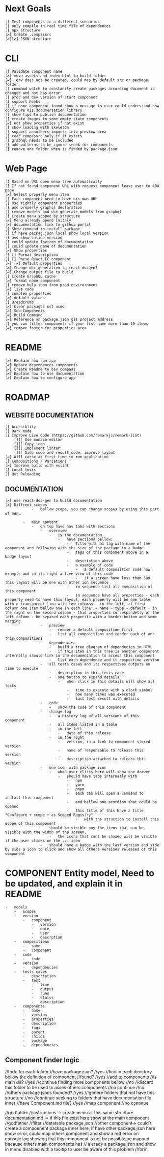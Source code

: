 # Next Goals

    [] Test components in a different scenarios
    [] only compile in real time file of dependences
    [] npx structure
    [✔️] Create .compassrc
    [✔️][✔️] JSON structure

# CLI

    [] Validate component name
    [✔️] move assets and index.html to build folder
    [✔️] .env does not be created, could map by default src or package folder
    [] command watch to constantly create packages according document is changed and not has error
    [] prod and dev version of start component
    [] support hooks
    [] if none component found show a message to user could understand how configure his documentation library
    [] show tips to publish documentation
    [] create images to some empty state components
    [✔️] not show properties if not exist
    [] show loading with skeleton
    [] support annothers imports into preview area
    [] read compassrc only if it exists
    [] graphql needs to be included
    [] add patterns to be ignore seeok for components
    [] remove one folder when is finded by package.json

# Web Page

    [] Based on URL open menu tree automatically
    [] If not found component URL with request component leave user to 404 page
    [✔️] Select properly menu item
    [] Each component need to have his own URL
    [] Use rightly component properties
    [] use properly graphql declaration
    [] remove models and use generate models from graphql
    [] Create menu scoped by structure
    [✔️] Menu already opend initaly
    [✔️] documentation link to github portal
    [] Show command to install package
    [] if have packag.json local show local version
    [] and show online version
    [] could update favicon of documentation
    [] could update name of documentation
    [✔️] Show properties
    [] [] Format description
    [] [] Parse React.FC component
    [✔️] [✔️] Default properties
    [✔️] Change doc generation to react-docgen?
    [✔️] Change output file to build
    [] Create GraphQL cache
    [✔️] format name component
    [] remove help icon from prod envirornment
    [✔️] live code
    [] complex properties
    [✔️] default values
    [] Breadcrumb
    [✔️] Clear packages not used
    [✔️] Sub-Components
    [✔️] Build Command
    [✔️] Reference on package.json git project address
    [] you can filter components if your list have more than 10 items
    [✔️] remove footer for properties area

# README

    [✔️] Explain how run app
    [✔️] Update dependences components
    [✔️] Create Readme to dev compass
    [✔️] Explain how to use documentation
    [✔️] Explain how to configure app

# ROADMAP

## WEBSITE DOCUMENTATION

    [] Acessiblity
    [] Dark mode
    [] Improve Live Code (https://github.com/remarkjs/remark-lint)
        [][] Use monaco-editor
        [][] Copy icon
        [][] Implement linter
        [][] Side code and result code, improve layout
    [✔️] Will cache at first time to run application
    [] Compositions / Variations
    [✔️] Improve build with eslint
    [] Local tests
    [] Hot Reloading

## DOCUMENTATION

    [✔️] use react-doc-gen to build documentation
    [✔️] Diffrent scopes
                -   bellow scope, you can change scopes by using this part of menu

            -   main content
                -   on top have nav tabs with sections
                    -   overview
                        -   is the documentation
                            -   have sections bellow:
                                -   Title with h1 tag with name of the component and following with the size of the package in a badge
                                -   tags of this component above in a badge layout
                                -   description above
                                -   a example of code
                                    -   a default composition code how example and on its right a live view of this code
                                    -   if a screen have less than 600 this layout will be one with other ion sequence
                                -   in sequence list all composition of this component
                                -   in sequence have all properties - each property need to have this layout, each property will be one table with a transparent line with tow columns - in the left, at first column one item bellow one in each line: - name - type - default - in the right on the second column - this properties correspondetly of the left column - be separed each propertie with a border-bottom and some marging
                    -   preview
                        -   render a default composition first
                        -   list all compositions and render each of one this compositions
                    -   dependencies
                        -   build a tree diagram of dependecies in HTML
                        -   if this item in this tree is another component internally should link in the documentation to access this component
                        -   list each dependence and it respective version
                    -   all tests cases and its respectives outputs an time to execute
                        -   description in this tests case
                        -   one button to expand details
                            -   when click in this details will show all tests
                                -   time to execute with a clock simbol
                                -   how many times was executed
                                -   last test result with details
                    -   code
                        -   show the code of this component
                    -   change log
                        -   a history log of all versions of this component
                        -   all items listed in a table
                        -   in the left
                            -   date of this release
                        -   in the right
                            -   version, in a link to component stored version
                            -   name of responsable to release this version
                            -   description attached to release this version
                    -   one icon with package icon
                        -   when user clicks here will show one drawer
                            -   should have tabs internally with
                                -   npm
                                -   yarn
                                -   pnpm
                                -   each tab will open a command to install this component
                                -   and bellow one acordion that could be opened
                                -   this title of this have a title "Configure + scope + as Scoped Registry"
                                    -   with the struction to install this scope of this component
                    -   should be visible ony the items that can be visible with the width of the screen,
                        -   the icons that cant be showed will be visible if the user clicks on the ... icon
                    -   should have a badge with the last version and side by side a icon to click and show all others versions released of this component

# COMPONENT Entity model, Need to be updated, and explain it in README

    -   models
        -   scopes
        -   version
            -   component
                -   version
                -   date
                -   user
                -   descrption
        -   compositions
            -   name
            -   component
        -   code
            -   code
        -   version
            -   dependencies
        -   tests cases
            -   description
            -   test
                -   time
                -   output
                -   runs
                -   status
                -   description
        -   components
            -   name
            -   version
            -   properties
            -   description
            -   tags
            -   parent
            -   childs
            -   package
            -   dependencies

## Component finder logic

//todo for each folder
//have package.json?
//yes
//find in each directory bellow the definition of component
//found?
//yes
//add to components
//is main dir?
//yes
//continue finding more components bellow
//no
//discard this folder to be used to asses others components
//no
continue
//no
//others package jsons founded?
//yes
//igonere folders that not have this structure
//no
//continue seeking to folders that have documentation file inner
//have Component.md file?
//yes
//map component
//no
continue

//godfahter
//instructions -> create menu at this same structure
documentation.md -> if this file exist here show at the main component
//godfather
//filter
//datatable
package.json
//other component-> could`t create a compoenent package inner here, if have other package.json here show error, could map others component and show a red error on console.log showing that this component is not be possible be mapped because others main components has
// alerady a package.json and show in menu disabled with a tooltip to user be aware of this problem
//form

